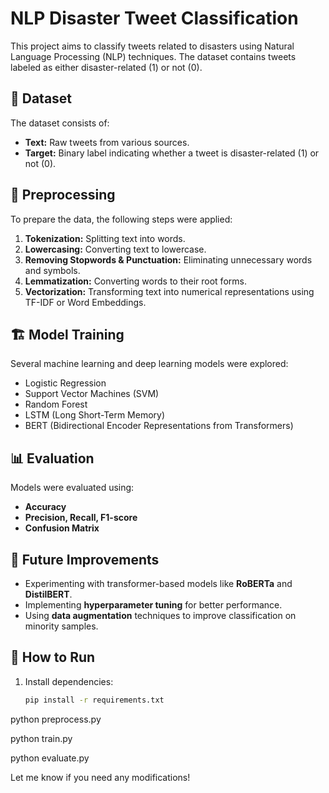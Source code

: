 # NLP Disaster Tweet Classification

This project aims to classify tweets related to disasters using Natural Language Processing (NLP) techniques. The dataset contains tweets labeled as either disaster-related (1) or not (0). 

## 📂 Dataset

The dataset consists of:
- **Text:** Raw tweets from various sources.
- **Target:** Binary label indicating whether a tweet is disaster-related (1) or not (0).

## 🔧 Preprocessing

To prepare the data, the following steps were applied:
1. **Tokenization:** Splitting text into words.
2. **Lowercasing:** Converting text to lowercase.
3. **Removing Stopwords & Punctuation:** Eliminating unnecessary words and symbols.
4. **Lemmatization:** Converting words to their root forms.
5. **Vectorization:** Transforming text into numerical representations using TF-IDF or Word Embeddings.

## 🏗️ Model Training

Several machine learning and deep learning models were explored:
- Logistic Regression
- Support Vector Machines (SVM)
- Random Forest
- LSTM (Long Short-Term Memory)
- BERT (Bidirectional Encoder Representations from Transformers)

## 📊 Evaluation

Models were evaluated using:
- **Accuracy**
- **Precision, Recall, F1-score**
- **Confusion Matrix**

## 🚀 Future Improvements

- Experimenting with transformer-based models like **RoBERTa** and **DistilBERT**.
- Implementing **hyperparameter tuning** for better performance.
- Using **data augmentation** techniques to improve classification on minority samples.

## 📌 How to Run

1. Install dependencies:
   ```bash
   pip install -r requirements.txt
   
python preprocess.py

python train.py

python evaluate.py


Let me know if you need any modifications! 
